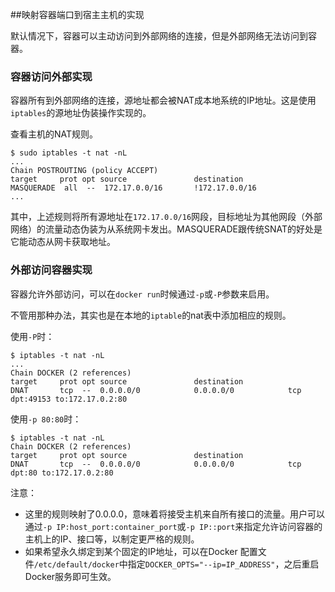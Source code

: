 ##映射容器端口到宿主主机的实现

默认情况下，容器可以主动访问到外部网络的连接，但是外部网络无法访问到容器。
### 容器访问外部实现
容器所有到外部网络的连接，源地址都会被NAT成本地系统的IP地址。这是使用`iptables`的源地址伪装操作实现的。

查看主机的NAT规则。
```
$ sudo iptables -t nat -nL
...
Chain POSTROUTING (policy ACCEPT)
target     prot opt source               destination
MASQUERADE  all  --  172.17.0.0/16       !172.17.0.0/16
...
```
其中，上述规则将所有源地址在`172.17.0.0/16`网段，目标地址为其他网段（外部网络）的流量动态伪装为从系统网卡发出。MASQUERADE跟传统SNAT的好处是它能动态从网卡获取地址。

### 外部访问容器实现

容器允许外部访问，可以在`docker run`时候通过`-p`或`-P`参数来启用。

不管用那种办法，其实也是在本地的`iptable`的nat表中添加相应的规则。

使用`-P`时：
```
$ iptables -t nat -nL
...
Chain DOCKER (2 references)
target     prot opt source               destination
DNAT       tcp  --  0.0.0.0/0            0.0.0.0/0            tcp dpt:49153 to:172.17.0.2:80
```

使用`-p 80:80`时：
```
$ iptables -t nat -nL
Chain DOCKER (2 references)
target     prot opt source               destination
DNAT       tcp  --  0.0.0.0/0            0.0.0.0/0            tcp dpt:80 to:172.17.0.2:80
```
注意：
* 这里的规则映射了0.0.0.0，意味着将接受主机来自所有接口的流量。用户可以通过`-p IP:host_port:container_port`或`-p
IP::port`来指定允许访问容器的主机上的IP、接口等，以制定更严格的规则。
* 如果希望永久绑定到某个固定的IP地址，可以在Docker 配置文件`/etc/default/docker`中指定`DOCKER_OPTS="--ip=IP_ADDRESS"`，之后重启Docker服务即可生效。
